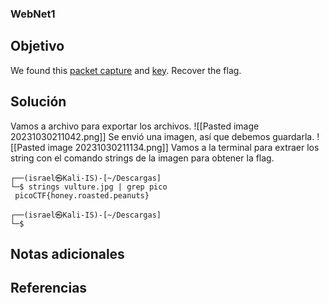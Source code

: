 ### WebNet1
## Objetivo
We found this [packet capture](https://jupiter.challenges.picoctf.org/static/fbf98e695555a2a48fe42c9a245de376/capture.pcap) and [key](https://jupiter.challenges.picoctf.org/static/fbf98e695555a2a48fe42c9a245de376/picopico.key). Recover the flag.
## Solución 
Vamos a archivo para exportar los archivos.
![[Pasted image 20231030211042.png]]
Se envió una imagen, así que debemos guardarla.
![[Pasted image 20231030211134.png]]
Vamos a la terminal para extraer los string con el comando strings de la imagen para obtener la flag.
```shell
┌──(israel㉿Kali-IS)-[~/Descargas]
└─$ strings vulture.jpg | grep pico
 picoCTF{honey.roasted.peanuts}
                                                                          
┌──(israel㉿Kali-IS)-[~/Descargas]
└─$    
```
## Notas adicionales
## Referencias